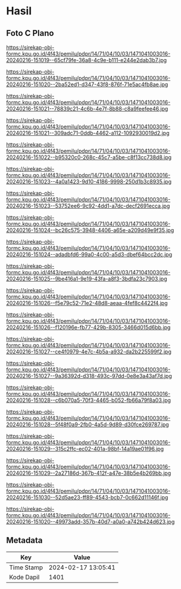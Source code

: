 # Hasil

## Foto C Plano

https://sirekap-obj-formc.kpu.go.id/4f43/pemilu/pdpr/14/71/04/10/03/1471041003016-20240216-151019--65cf79fe-36a8-4c9e-b111-e244e2dab3b7.jpg

https://sirekap-obj-formc.kpu.go.id/4f43/pemilu/pdpr/14/71/04/10/03/1471041003016-20240216-151020--2ba52ed1-d347-43f8-876f-71e5ac4fb8ae.jpg

https://sirekap-obj-formc.kpu.go.id/4f43/pemilu/pdpr/14/71/04/10/03/1471041003016-20240216-151021--78839c21-4c6b-4e7f-8b88-c8a9feefee46.jpg

https://sirekap-obj-formc.kpu.go.id/4f43/pemilu/pdpr/14/71/04/10/03/1471041003016-20240216-151021--309adc71-0ddb-4462-a112-1092930019d2.jpg

https://sirekap-obj-formc.kpu.go.id/4f43/pemilu/pdpr/14/71/04/10/03/1471041003016-20240216-151022--b95320c0-268c-45c7-a5be-c8f13cc738d8.jpg

https://sirekap-obj-formc.kpu.go.id/4f43/pemilu/pdpr/14/71/04/10/03/1471041003016-20240216-151023--4a0a1423-9d10-4186-9998-250d1b3c8935.jpg

https://sirekap-obj-formc.kpu.go.id/4f43/pemilu/pdpr/14/71/04/10/03/1471041003016-20240216-151023--53752ee6-9c92-4dd1-a7dc-decf2691ecca.jpg

https://sirekap-obj-formc.kpu.go.id/4f43/pemilu/pdpr/14/71/04/10/03/1471041003016-20240216-151024--bc26c575-3948-4406-a65e-a209d49e9f35.jpg

https://sirekap-obj-formc.kpu.go.id/4f43/pemilu/pdpr/14/71/04/10/03/1471041003016-20240216-151024--adadbfd6-99a0-4c00-a5d3-dbef64bcc2dc.jpg

https://sirekap-obj-formc.kpu.go.id/4f43/pemilu/pdpr/14/71/04/10/03/1471041003016-20240216-151025--9be416a1-9e19-43fa-a8f3-3bdfa23c7903.jpg

https://sirekap-obj-formc.kpu.go.id/4f43/pemilu/pdpr/14/71/04/10/03/1471041003016-20240216-151026--f5e79c52-71e2-48d8-aeaa-4fef8c4422f4.jpg

https://sirekap-obj-formc.kpu.go.id/4f43/pemilu/pdpr/14/71/04/10/03/1471041003016-20240216-151026--f120196e-fb77-429b-8305-3466d015d6bb.jpg

https://sirekap-obj-formc.kpu.go.id/4f43/pemilu/pdpr/14/71/04/10/03/1471041003016-20240216-151027--ce4f0979-4e7c-4b5a-a932-da2b225599f2.jpg

https://sirekap-obj-formc.kpu.go.id/4f43/pemilu/pdpr/14/71/04/10/03/1471041003016-20240216-151027--9a36392d-d318-493c-97dd-0e8e3a43af7d.jpg

https://sirekap-obj-formc.kpu.go.id/4f43/pemilu/pdpr/14/71/04/10/03/1471041003016-20240216-151028--c6b070a5-70f3-4465-b052-fb66a79f8a03.jpg

https://sirekap-obj-formc.kpu.go.id/4f43/pemilu/pdpr/14/71/04/10/03/1471041003016-20240216-151028--5f48f0a9-2fb0-4a5d-9d89-d30fce269787.jpg

https://sirekap-obj-formc.kpu.go.id/4f43/pemilu/pdpr/14/71/04/10/03/1471041003016-20240216-151029--315c2ffc-ec02-401a-98bf-14a19ae01f96.jpg

https://sirekap-obj-formc.kpu.go.id/4f43/pemilu/pdpr/14/71/04/10/03/1471041003016-20240216-151029--2a27186d-367b-412f-a47e-38b5e4b269bb.jpg

https://sirekap-obj-formc.kpu.go.id/4f43/pemilu/pdpr/14/71/04/10/03/1471041003016-20240216-151030--52d5ae23-ff89-4543-bcb7-0c662d11146f.jpg

https://sirekap-obj-formc.kpu.go.id/4f43/pemilu/pdpr/14/71/04/10/03/1471041003016-20240216-151020--49973add-357b-40d7-a0a0-a742b424d623.jpg


## Metadata

| Key        | Value               |
| ---------- | ------------------- |
| Time Stamp | 2024-02-17 13:05:41 |
| Kode Dapil | 1401                |



